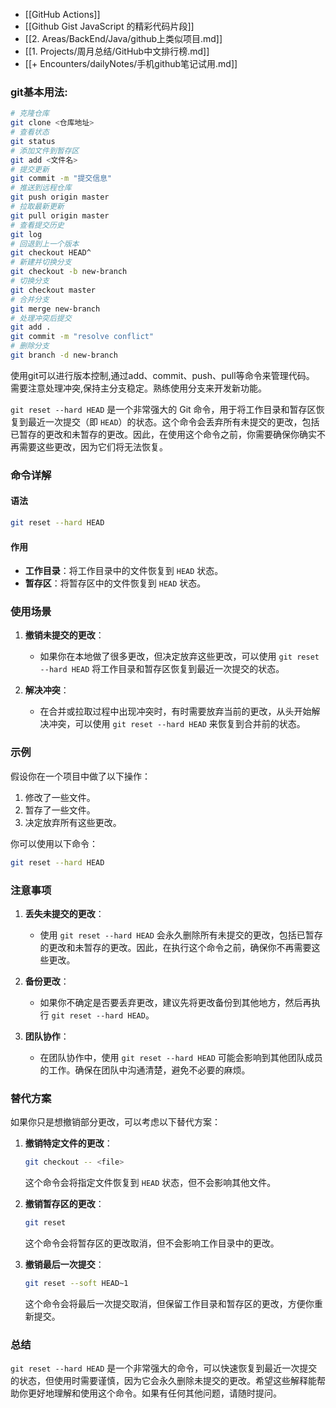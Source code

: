 - [[GitHub Actions]]
- [[Github Gist JavaScript 的精彩代码片段]]
- [[2. Areas/BackEnd/Java/github上类似项目.md]]
- [[1. Projects/周月总结/GitHub中文排行榜.md]]
- [[+ Encounters/dailyNotes/手机github笔记试用.md]]
###  git基本用法:

```bash
# 克隆仓库
git clone <仓库地址>
# 查看状态
git status 
# 添加文件到暂存区
git add <文件名> 
# 提交更新
git commit -m "提交信息"
# 推送到远程仓库
git push origin master
# 拉取最新更新
git pull origin master
# 查看提交历史
git log
# 回退到上一个版本
git checkout HEAD^ 
# 新建并切换分支
git checkout -b new-branch
# 切换分支
git checkout master
# 合并分支
git merge new-branch
# 处理冲突后提交
git add .
git commit -m "resolve conflict"
# 删除分支
git branch -d new-branch
```
使用git可以进行版本控制,通过add、commit、push、pull等命令来管理代码。
需要注意处理冲突,保持主分支稳定。熟练使用分支来开发新功能。

`git reset --hard HEAD` 是一个非常强大的 Git 命令，用于将工作目录和暂存区恢复到最近一次提交（即 `HEAD`）的状态。这个命令会丢弃所有未提交的更改，包括已暂存的更改和未暂存的更改。因此，在使用这个命令之前，你需要确保你确实不再需要这些更改，因为它们将无法恢复。

### 命令详解

#### 语法
```sh
git reset --hard HEAD
```

#### 作用
- **工作目录**：将工作目录中的文件恢复到 `HEAD` 状态。
- **暂存区**：将暂存区中的文件恢复到 `HEAD` 状态。

### 使用场景

1. **撤销未提交的更改**：
   - 如果你在本地做了很多更改，但决定放弃这些更改，可以使用 `git reset --hard HEAD` 将工作目录和暂存区恢复到最近一次提交的状态。

2. **解决冲突**：
   - 在合并或拉取过程中出现冲突时，有时需要放弃当前的更改，从头开始解决冲突，可以使用 `git reset --hard HEAD` 来恢复到合并前的状态。

### 示例

假设你在一个项目中做了以下操作：

1. 修改了一些文件。
2. 暂存了一些文件。
3. 决定放弃所有这些更改。

你可以使用以下命令：

```sh
git reset --hard HEAD
```

### 注意事项

1. **丢失未提交的更改**：
   - 使用 `git reset --hard HEAD` 会永久删除所有未提交的更改，包括已暂存的更改和未暂存的更改。因此，在执行这个命令之前，确保你不再需要这些更改。

2. **备份更改**：
   - 如果你不确定是否要丢弃更改，建议先将更改备份到其他地方，然后再执行 `git reset --hard HEAD`。

3. **团队协作**：
   - 在团队协作中，使用 `git reset --hard HEAD` 可能会影响到其他团队成员的工作。确保在团队中沟通清楚，避免不必要的麻烦。

### 替代方案

如果你只是想撤销部分更改，可以考虑以下替代方案：

1. **撤销特定文件的更改**：
   ```sh
   git checkout -- <file>
   ```
   这个命令会将指定文件恢复到 `HEAD` 状态，但不会影响其他文件。

2. **撤销暂存区的更改**：
   ```sh
   git reset
   ```
   这个命令会将暂存区的更改取消，但不会影响工作目录中的更改。

3. **撤销最后一次提交**：
   ```sh
   git reset --soft HEAD~1
   ```
   这个命令会将最后一次提交取消，但保留工作目录和暂存区的更改，方便你重新提交。

### 总结

`git reset --hard HEAD` 是一个非常强大的命令，可以快速恢复到最近一次提交的状态，但使用时需要谨慎，因为它会永久删除未提交的更改。希望这些解释能帮助你更好地理解和使用这个命令。如果有任何其他问题，请随时提问。